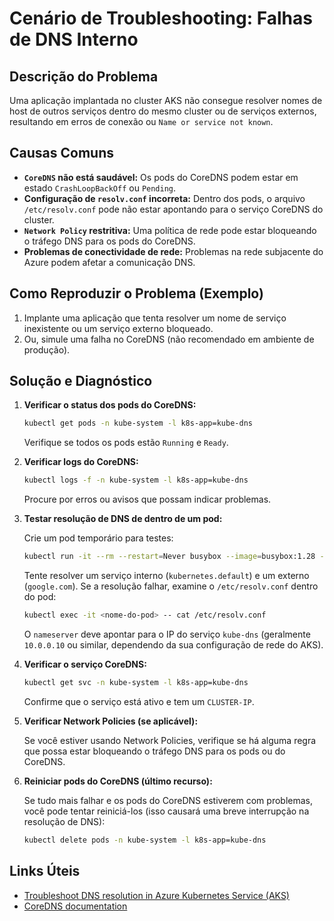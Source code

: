 # Cenário de Troubleshooting: Falhas de DNS Interno

## Descrição do Problema

Uma aplicação implantada no cluster AKS não consegue resolver nomes de host de outros serviços dentro do mesmo cluster ou de serviços externos, resultando em erros de conexão ou `Name or service not known`.

## Causas Comuns

*   **`CoreDNS` não está saudável:** Os pods do CoreDNS podem estar em estado `CrashLoopBackOff` ou `Pending`.
*   **Configuração de `resolv.conf` incorreta:** Dentro dos pods, o arquivo `/etc/resolv.conf` pode não estar apontando para o serviço CoreDNS do cluster.
*   **`Network Policy` restritiva:** Uma política de rede pode estar bloqueando o tráfego DNS para os pods do CoreDNS.
*   **Problemas de conectividade de rede:** Problemas na rede subjacente do Azure podem afetar a comunicação DNS.

## Como Reproduzir o Problema (Exemplo)

1.  Implante uma aplicação que tenta resolver um nome de serviço inexistente ou um serviço externo bloqueado.
2.  Ou, simule uma falha no CoreDNS (não recomendado em ambiente de produção).

## Solução e Diagnóstico

1.  **Verificar o status dos pods do CoreDNS:**

    ```bash
    kubectl get pods -n kube-system -l k8s-app=kube-dns
    ```

    Verifique se todos os pods estão `Running` e `Ready`.

2.  **Verificar logs do CoreDNS:**

    ```bash
    kubectl logs -f -n kube-system -l k8s-app=kube-dns
    ```

    Procure por erros ou avisos que possam indicar problemas.

3.  **Testar resolução de DNS de dentro de um pod:**

    Crie um pod temporário para testes:

    ```bash
    kubectl run -it --rm --restart=Never busybox --image=busybox:1.28 -- nslookup kubernetes.default
    ```

    Tente resolver um serviço interno (`kubernetes.default`) e um externo (`google.com`). Se a resolução falhar, examine o `/etc/resolv.conf` dentro do pod:

    ```bash
    kubectl exec -it <nome-do-pod> -- cat /etc/resolv.conf
    ```

    O `nameserver` deve apontar para o IP do serviço `kube-dns` (geralmente `10.0.0.10` ou similar, dependendo da sua configuração de rede do AKS).

4.  **Verificar o serviço CoreDNS:**

    ```bash
    kubectl get svc -n kube-system -l k8s-app=kube-dns
    ```

    Confirme que o serviço está ativo e tem um `CLUSTER-IP`.

5.  **Verificar Network Policies (se aplicável):**

    Se você estiver usando Network Policies, verifique se há alguma regra que possa estar bloqueando o tráfego DNS para os pods ou do CoreDNS.

6.  **Reiniciar pods do CoreDNS (último recurso):**

    Se tudo mais falhar e os pods do CoreDNS estiverem com problemas, você pode tentar reiniciá-los (isso causará uma breve interrupção na resolução de DNS):

    ```bash
    kubectl delete pods -n kube-system -l k8s-app=kube-dns
    ```

## Links Úteis

*   [Troubleshoot DNS resolution in Azure Kubernetes Service (AKS)](https://learn.microsoft.com/en-us/azure/aks/troubleshooting-dns-resolution)
*   [CoreDNS documentation](https://coredns.io/)

